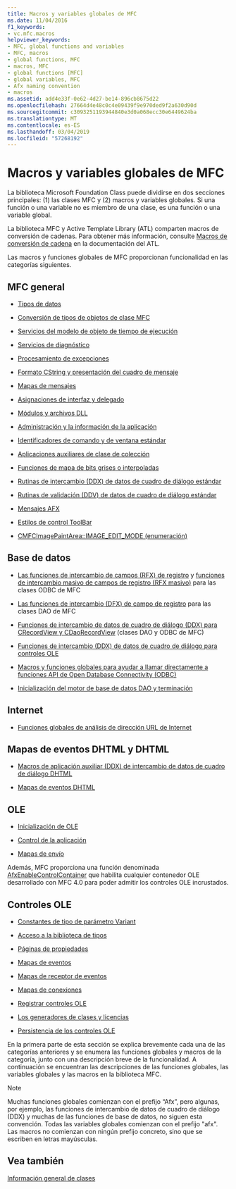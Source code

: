 ```yaml
---
title: Macros y variables globales de MFC
ms.date: 11/04/2016
f1_keywords:
- vc.mfc.macros
helpviewer_keywords:
- MFC, global functions and variables
- MFC, macros
- global functions, MFC
- macros, MFC
- global functions [MFC]
- global variables, MFC
- Afx naming convention
- macros
ms.assetid: add4e33f-0e62-4d27-be14-896cb8675d22
ms.openlocfilehash: 27664d4e48c0c4e09439f9e970ded9f2a630d90d
ms.sourcegitcommit: c3093251193944840e3d0a068ecc30e6449624ba
ms.translationtype: MT
ms.contentlocale: es-ES
ms.lasthandoff: 03/04/2019
ms.locfileid: "57268192"
---
```

# <a name="mfc-macros-and-globals"></a>Macros y variables globales de MFC

La biblioteca Microsoft Foundation Class puede dividirse en dos secciones principales: (1) las clases MFC y (2) macros y variables globales. Si una función o una variable no es miembro de una clase, es una función o una variable global.

La biblioteca MFC y Active Template Library (ATL) comparten macros de conversión de cadenas. Para obtener más información, consulte [Macros de conversión de cadena](../../atl/reference/string-conversion-macros.md) en la documentación del ATL.

Las macros y funciones globales de MFC proporcionan funcionalidad en las categorías siguientes.

## <a name="general-mfc"></a>MFC general

- [Tipos de datos](data-types-mfc.md)

- [Conversión de tipos de objetos de clase MFC](type-casting-of-mfc-class-objects.md)

- [Servicios del modelo de objeto de tiempo de ejecución](run-time-object-model-services.md)

- [Servicios de diagnóstico](diagnostic-services.md)

- [Procesamiento de excepciones](exception-processing.md)

- [Formato CString y presentación del cuadro de mensaje](cstring-formatting-and-message-box-display.md)

- [Mapas de mensajes](message-map-macros-mfc.md)

- [Asignaciones de interfaz y delegado](delegate-and-interface-maps.md)

- [Módulos y archivos DLL](extension-dll-macros.md)

- [Administración y la información de la aplicación](application-information-and-management.md)

- [Identificadores de comando y de ventana estándar](standard-command-and-window-ids.md)

- [Aplicaciones auxiliares de clase de colección](collection-class-helpers.md)

- [Funciones de mapa de bits grises o interpoladas](gray-and-dithered-bitmap-functions.md)

- [Rutinas de intercambio (DDX) de datos de cuadro de diálogo estándar](standard-dialog-data-exchange-routines.md)

- [Rutinas de validación (DDV) de datos de cuadro de diálogo estándar](standard-dialog-data-validation-routines.md)

- [Mensajes AFX](afx-messages.md)

- [Estilos de control ToolBar](toolbar-control-styles.md)

- [CMFCImagePaintArea::IMAGE_EDIT_MODE (enumeración)](cmfcimagepaintarea-image-edit-mode-enumeration.md)

## <a name="database"></a>Base de datos

- [Las funciones de intercambio de campos (RFX) de registro](record-field-exchange-functions.md) y [funciones de intercambio masivo de campos de registro (RFX masivo)](record-field-exchange-functions.md) para las clases ODBC de MFC

- [Las funciones de intercambio (DFX) de campo de registro](record-field-exchange-functions.md) para las clases DAO de MFC

- [Funciones de intercambio de datos de cuadro de diálogo (DDX) para CRecordView y CDaoRecordView](dialog-data-exchange-functions-for-crecordview-and-cdaorecordview.md) (clases DAO y ODBC de MFC)

- [Funciones de intercambio (DDX) de datos de cuadro de diálogo para controles OLE](dialog-data-exchange-functions-for-ole-controls.md)

- [Macros y funciones globales para ayudar a llamar directamente a funciones API de Open Database Connectivity (ODBC)](database-macros-and-globals.md)

- [Inicialización del motor de base de datos DAO y terminación](dao-database-engine-initialization-and-termination.md)

## <a name="internet"></a>Internet

- [Funciones globales de análisis de dirección URL de Internet](internet-url-parsing-globals.md)

## <a name="dhtml--dhtml-event-maps"></a>Mapas de eventos DHTML y DHTML

- [Macros de aplicación auxiliar (DDX) de intercambio de datos de cuadro de diálogo DHTML](ddx-dhtml-helper-macros.md)

- [Mapas de eventos DHTML](dhtml-event-maps.md)

## <a name="ole"></a>OLE

- [Inicialización de OLE](ole-initialization.md)

- [Control de la aplicación](application-control.md)

- [Mapas de envío](dispatch-maps.md)

Además, MFC proporciona una función denominada [AfxEnableControlContainer](ole-initialization.md#afxenablecontrolcontainer) que habilita cualquier contenedor OLE desarrollado con MFC 4.0 para poder admitir los controles OLE incrustados.

## <a name="ole-controls"></a>Controles OLE

- [Constantes de tipo de parámetro Variant](variant-parameter-type-constants.md)

- [Acceso a la biblioteca de tipos](type-library-access.md)

- [Páginas de propiedades](property-pages-mfc.md)

- [Mapas de eventos](event-maps.md)

- [Mapas de receptor de eventos](event-sink-maps.md)

- [Mapas de conexiones](connection-maps.md)

- [Registrar controles OLE](registering-ole-controls.md)

- [Los generadores de clases y licencias](class-factories-and-licensing.md)

- [Persistencia de los controles OLE](persistence-of-ole-controls.md)

En la primera parte de esta sección se explica brevemente cada una de las categorías anteriores y se enumera las funciones globales y macros de la categoría, junto con una descripción breve de la funcionalidad. A continuación se encuentran las descripciones de las funciones globales, las variables globales y las macros en la biblioteca MFC.

> [!NOTE]
>  Muchas funciones globales comienzan con el prefijo “Afx”, pero algunas, por ejemplo, las funciones de intercambio de datos de cuadro de diálogo (DDX) y muchas de las funciones de base de datos, no siguen esta convención. Todas las variables globales comienzan con el prefijo "afx". Las macros no comienzan con ningún prefijo concreto, sino que se escriben en letras mayúsculas.

## <a name="see-also"></a>Vea también

[Información general de clases](../../mfc/class-library-overview.md)
